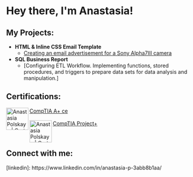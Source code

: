 <h1>Hey there, I'm Anastasia!</h1>

<h2>My Projects:</h2>

- <b>HTML & Inline CSS Email Template</b>
  - [Creating an email advertisement for a Sony Alpha7III camera](https://github.com/Anastasia1130/HTML-Email-Template-For-Sony)
- <b>SQL Business Report</b>
  - [Configuring ETL Workflow. Implementing functions, stored procedures, and triggers to prepare data sets for data analysis and manipulation.]
<h2>Certifications:</h2>

[CompTIA A+ ce](https://www.credly.com/badges/0864f804-690d-43cf-af5f-fd5f1154965e/public_url) <img align="left" alt="Anastasia Polskaya | Cert Img" width="60px" src="https://i.ibb.co/GpPXJm6/comptia-a-ce-certification-1.png"/><br>
<br>
[CompTIA Project+](https://www.credly.com/badges/aad684e8-9f1a-4dd6-ae80-a3c3a5363cf8/public_url) <img align="left" alt="Anastasia Polskaya | Cert Img" width="60px" src="https://imgur.com/a/gq83UXO"/><br>


<br>

<h2> Connect with me:</h2>
[linkedin]: https://www.linkedin.com/in/anastasia-p-3abb8b1aa/
